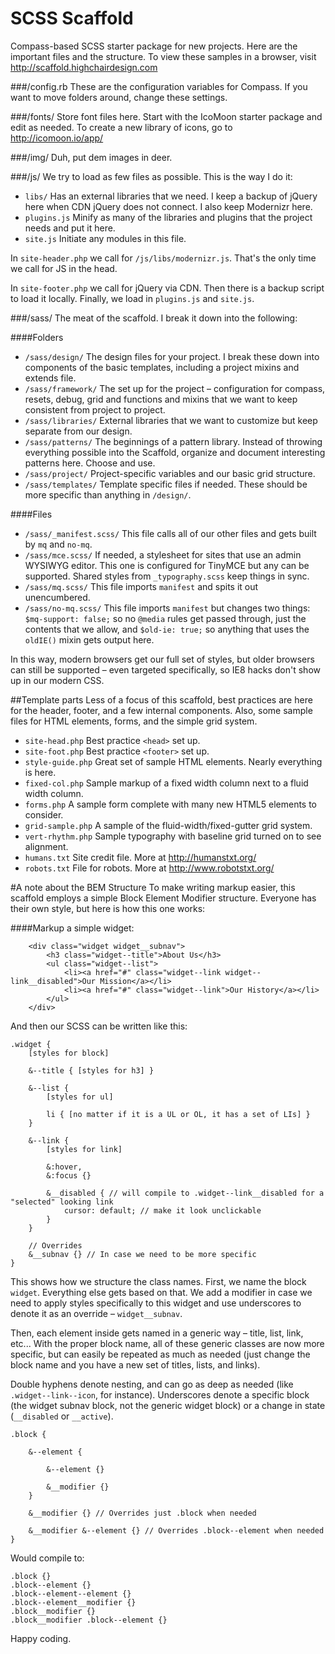SCSS Scaffold
=============

Compass-based SCSS starter package for new projects. Here are the important files and the structure. To view these samples in a browser, visit http://scaffold.highchairdesign.com

###/config.rb
These are the configuration variables for Compass. If you want to move folders around, change these settings. 

###/fonts/
Store font files here. Start with the IcoMoon starter package and edit as needed. To create a new library of icons, go to http://icomoon.io/app/

###/img/
Duh, put dem images in deer. 

###/js/
We try to load as few files as possible. This is the way I do it: 

- `libs/` Has an external libraries that we need. I keep a backup of jQuery here when CDN jQuery does not connect. I also keep Modernizr here. 
- `plugins.js` Minify as many of the libraries and plugins that the project needs and put it here. 
- `site.js` Initiate any modules in this file. 

In `site-header.php` we call for `/js/libs/modernizr.js`. That's the only time we call for JS in the head.

In `site-footer.php` we call for jQuery via CDN. Then there is a backup script to load it locally. Finally, we load in `plugins.js` and `site.js`. 

###/sass/
The meat of the scaffold. I break it down into the following: 

####Folders
- `/sass/design/` The design files for your project. I break these down into components of the basic templates, including a project mixins and extends file. 
- `/sass/framework/` The set up for the project – configuration for compass, resets, debug, grid and functions and mixins that we want to keep consistent from project to project. 
- `/sass/libraries/` External libraries that we want to customize but keep separate from our design. 
- `/sass/patterns/` The beginnings of a pattern library. Instead of throwing everything possible into the Scaffold, organize and document interesting patterns here. Choose and use. 
- `/sass/project/` Project-specific variables and our basic grid structure. 
- `/sass/templates/` Template specific files if needed. These should be more specific than anything in `/design/`. 

####Files
- `/sass/_manifest.scss/` This file calls all of our other files and gets built by `mq` and `no-mq`. 
- `/sass/mce.scss/` If needed, a stylesheet for sites that use an admin WYSIWYG editor. This one is configured for TinyMCE but any can be supported. Shared styles from `_typography.scss` keep things in sync. 
- `/sass/mq.scss/` This file imports `manifest` and spits it out unencumbered. 
- `/sass/no-mq.scss/` This file imports `manifest` but changes two things: `$mq-support: false;` so no `@media` rules get passed through, just the contents that we allow, and `$old-ie: true;` so anything that uses the `oldIE()` mixin gets output here. 

In this way, modern browsers get our full set of styles, but older browsers can still be supported – even targeted specifically, so IE8 hacks don't show up in our modern CSS. 


##Template parts
Less of a focus of this scaffold, best practices are here for the header, footer, and a few internal components. Also, some sample files for HTML elements, forms, and the simple grid system. 

- `site-head.php` Best practice `<head>` set up. 
- `site-foot.php` Best practice `<footer>` set up. 
- `style-guide.php` Great set of sample HTML elements. Nearly everything is here. 
- `fixed-col.php` Sample markup of a fixed width column next to a fluid width column. 
- `forms.php` A sample form complete with many new HTML5 elements to consider. 
- `grid-sample.php` A sample of the fluid-width/fixed-gutter grid system. 
- `vert-rhythm.php` Sample typography with baseline grid turned on to see alignment. 
- `humans.txt` Site credit file. More at http://humanstxt.org/
- `robots.txt` File for robots. More at http://www.robotstxt.org/  


#A note about the BEM Structure
To make writing markup easier, this scaffold employs a simple Block Element Modifier structure. Everyone has their own style, but here is how this one works: 

####Markup a simple widget:
````
    <div class="widget widget__subnav">
        <h3 class="widget--title">About Us</h3>
        <ul class="widget--list">
            <li><a href="#" class="widget--link widget--link__disabled">Our Mission</a></li>
            <li><a href="#" class="widget--link">Our History</a></li>
        </ul>
    </div>
````

And then our SCSS can be written like this: 

````
.widget {
    [styles for block]
    
    &--title { [styles for h3] }
    
    &--list { 
        [styles for ul] 
        
        li { [no matter if it is a UL or OL, it has a set of LIs] }
    }
    
    &--link { 
        [styles for link] 
        
        &:hover, 
        &:focus {}
        
        &__disabled { // will compile to .widget--link__disabled for a "selected" looking link
            cursor: default; // make it look unclickable
        }
    }
    
    // Overrides
    &__subnav {} // In case we need to be more specific
}
````

This shows how we structure the class names. First, we name the block `widget`. Everything else gets based on that. We add a modifier in case we need to apply styles specifically to this widget and use underscores to denote it as an override – `widget__subnav`. 

Then, each element inside gets named in a generic way – title, list, link, etc... With the proper block name, all of these generic classes are now more specific, but can easily be repeated as much as needed (just change the block name and you have a new set of titles, lists, and links). 

Double hyphens denote nesting, and can go as deep as needed (like `.widget--link--icon`, for instance). Underscores denote a specific block (the widget subnav block, not the generic widget block) or a change in state (`__disabled` or `__active`). 

````
.block {
    
    &--element {
        
        &--element {}
        
        &__modifier {}
    }
    
    &__modifier {} // Overrides just .block when needed
    
    &__modifier &--element {} // Overrides .block--element when needed
}
````

Would compile to: 

````
.block {}
.block--element {}
.block--element--element {}
.block--element__modifier {}
.block__modifier {}
.block__modifier .block--element {}
````

Happy coding. 